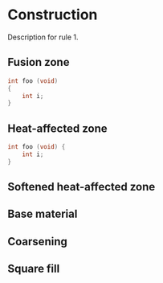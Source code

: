 # Construction
Description for rule 1.

## Fusion zone
```c
int foo (void) 
{
    int i;
}
```

## Heat-affected zone
```c
int foo (void) {
    int i;
}
```

## Softened heat-affected zone

## Base material

## Coarsening

## Square fill